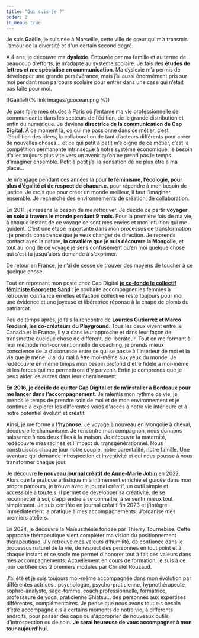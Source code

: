 ```yaml
---
title: "Qui suis-je ?"
order: 2
in_menu: true
---
```

Je suis **Gaëlle**, je suis née à Marseille, cette ville de cœur qui m’a transmis l’amour de la diversité et d'un certain second degré.

A 4 ans, je découvre ma **dyslexie**. Entourée par ma famille et au terme de beaucoup d'efforts, je m’adapte au système scolaire. Je fais des **études de lettres et me spécialise en communication**. Ma dyslexie m’a permis de développer une grande persévérance, mais j’ai aussi énormément pris sur moi pendant mon parcours scolaire pour entrer dans une case qui n’était pas faite pour moi.

![Gaëlle]({% link images/gcocean.png %}) 

Je pars faire mes études à Paris où j’entame ma vie professionnelle de communicante dans les secteurs de l’édition, de la grande distribution et enfin du numérique. Je deviens **directrice de la communication de Cap Digital**. À ce moment là, ce qui me passionne dans ce métier, c’est l’ébullition des idées, la collaboration de tant d’acteurs différents pour créer de nouvelles choses... et ce qui petit à petit m’éloigne de ce métier, c’est la compétition permanente intrinsèque à notre système économique, le besoin d’aller toujours plus vite vers un avenir qu’on ne prend pas le temps d’imaginer ensemble. Petit à petit j’ai la sensation de ne plus être à ma place...

Je m’engage pendant ces années là pour **le féminisme, l’écologie, pour plus d’égalité et de respect de chacun.e.** pour répondre à mon besoin de justice. Je crois que pour créer un monde meilleur, il faut l’imaginer ensemble. Je recherche des environnements de création, de collaboration. 

En 2011, je ressens le besoin de me retrouver. Je décide de partir **voyager en solo à travers le monde pendant 9 mois**. Pour la première fois de ma vie, à chaque instant de ce voyage ce sont mes envies et mon intuition qui me guident. C’est une étape importante dans mon processus de transformation : je prends conscience que je veux changer de direction. Je reprends contact avec la nature, **la cavalière que je suis découvre la Mongolie**, et tout au long de ce voyage je sens confusément qu’en moi quelque chose qui s’est tu jusqu’alors demande à s’exprimer.

De retour en France, je n’ai de cesse de trouver des moyens de toucher à ce quelque chose. 

Tout en reprenant mon poste chez Cap Digital [**je co-fonde le collectif féministe Georgette Sand**](http://georgettesand.com/) : je souhaite accompagner les femmes à retrouver confiance en elles et l’action collective reste toujours pour moi une évidence et une joyeuse et libératrice réponse à la chape de plomb du patriarcat.

Peu de temps après, je fais la rencontre de **Lourdes Gutierrez et Marco Frediani, les co-créateurs du Playground**. Tous les deux vivent entre le Canada et la France, il y a dans leur approche et dans leur façon de transmettre quelque chose de différent, de libérateur. Tout en me formant à leur méthode non-conventionnelle de coaching, je prends mieux conscience de la dissonance entre ce qui se passe à l'intérieur de moi et la vie que je mène. J'ai du mal à être moi-même aux yeux du monde. Je redécouvre en même temps mon besoin profond d'être fidèle à moi-même et les forces qui me permettront d'y parvenir. Enfin je comprends que je peux aider les autres dans leur cheminement. 

**En 2016, je décide de quitter Cap Digital et de m’installer à Bordeaux pour me lancer dans l’accompagnement**. Je ralentis mon rythme de vie, je prends le temps de prendre soin de moi et de mon environnement et je continue à explorer les différentes voies d'accès à notre vie intérieure et à notre potentiel évolutif et créatif.

Ainsi, je me forme à **l’hypnose**. Je voyage à nouveau en Mongolie à cheval, découvre le chamanisme. Je rencontre mon compagnon, nous donnons naissance à nos deux filles à la maison. Je découvre la maternité, redécouvre mes racines et l’impact du transgénérationnel. Nous construisons chaque jour notre couple, notre parentalité, notre famille. Une aventure qui demande introspection et inventivité et qui nous pousse à nous transformer chaque jour.

Je découvre [**le nouveau journal créatif de Anne-Marie Jobin**](https://journalcreatif.com/) en 2022. Alors que la pratique artistique m'a intimement enrichie et guidée dans mon propre parcours, je trouve avec le journal créatif, un outil simple et accessible à tou.te.s. Il permet de développer sa créativité, de se reconnecter à soi, d’apprendre à se connaître, à se sentir mieux tout simplement. Je suis certifée en journal créatif fin 2023 et j'intègre immédiatement la pratique à mes accompagnements. J’organise mes premiers ateliers.

En 2024, je découvre la Maïeusthésie fondée par Thierry Tournebise. Cette approche thérapeutique vient compléter ma vision du positionnement thérapeutique. J'y retrouve mes valeurs d'humilité, de confiance dans le processus naturel de la vie, de respect des personnes en tout point et à chaque instant et ce socle me permet d'honorer tout à fait ces valeurs dans mes accompagnements. Actuellement en cours de formation, je suis à ce jour certifiée des 2 premiers modules par Christel Rouzaud. 

J’ai été et je suis toujours moi-même accompagnée dans mon évolution par différentes actrices : psychologue, psycho-praticienne, hypnothérapeute, sophro-analyste, sage-femme, coach professionnelle, formatrice, professeure de yoga, praticienne Shiatsu... des personnes aux expertises différentes, complémentaires. Je pense que nous avons tout.e.s besoin d’être accompagné.e.s à certains moments de notre vie, à différents endroits, pour passer des caps ou s'approprier de nouveaux outils d'introspection ou de soin. **Je serai heureuse de vous accompagner à mon tour aujourd'hui.** 